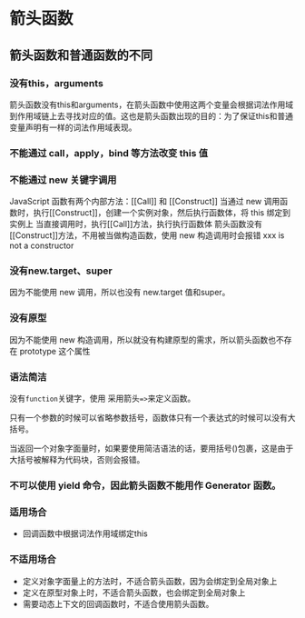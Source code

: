 # 箭头函数

## 箭头函数和普通函数的不同

### 没有this，arguments

箭头函数没有this和arguments，在箭头函数中使用这两个变量会根据词法作用域到作用域链上去寻找对应的值。这也是箭头函数出现的目的：为了保证this和普通变量声明有一样的词法作用域表现。

### 不能通过 call，apply，bind 等方法改变 this 值

### 不能通过 new 关键字调用

JavaScript 函数有两个内部方法：[[Call]] 和 [[Construct]]
当通过 new 调用函数时，执行[[Construct]]，创建一个实例对象，然后执行函数体，将 this 绑定到实例上
当直接调用时，执行[[Call]]方法，执行执行函数体
箭头函数没有[[Construct]]方法，不用被当做构造函数，使用 new 构造调用时会报错 xxx is not a constructor

### 没有new.target、super

因为不能使用 new 调用，所以也没有 new.target 值和super。

### 没有原型

因为不能使用 new 构造调用，所以就没有构建原型的需求，所以箭头函数也不存在 prototype 这个属性

### 语法简洁

没有`function`关键字，使用 采用箭头`=>`来定义函数。

只有一个参数的时候可以省略参数括号，函数体只有一个表达式的时候可以没有大括号。

当返回一个对象字面量时，如果要使用简洁语法的话，要用括号()包裹，这是由于大括号被解释为代码块，否则会报错。

### 不可以使用 yield 命令，因此箭头函数不能用作 Generator 函数。



### 适用场合

- 回调函数中根据词法作用域绑定this

### 不适用场合

- 定义对象字面量上的方法时，不适合箭头函数，因为会绑定到全局对象上
- 定义在原型对象上时，不适合箭头函数，也会绑定到全局对象上
- 需要动态上下文的回调函数时，不适合使用箭头函数。

